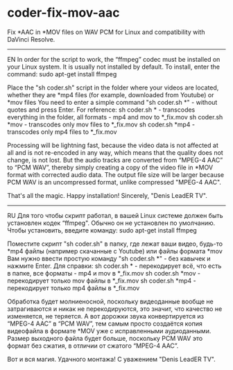 # coder-fix-mov-aac
Fix *AAC in *MOV files on WAV PCM for Linux and compatibility with DaVinci Resolve.

___
EN
In order for the script to work, the “ffmpeg” codec must be installed on your Linux system. It is usually not installed by default. To install, enter the command:
sudo apt-get install ffmpeg

Place the "sh coder.sh" script in the folder where your videos are located, whether they are *mp4 files (for example, downloaded from Youtube) or *mov files
You need to enter a simple command "sh coder.sh *" - without quotes and press Enter.
For reference:
sh coder.sh * - transcodes everything in the folder, all formats - mp4 and mov to *_fix.mov
sh coder.sh *mov - transcodes only mov files to *_fix.mov
sh coder.sh *mp4 - transcodes only mp4 files to *_fix.mov

Processing will be lightning fast, because the video data is not affected at all and is not re-encoded in any way, which means that the quality does not change, is not lost.
But the audio tracks are converted from “MPEG-4 AAC” to “PCM WAV”, thereby simply creating a copy of the video file in *MOV format with corrected audio data.
The output file size will be larger because PCM WAV is an uncompressed format, unlike compressed "MPEG-4 AAC".

That's all the magic. Happy installation! Sincerely, "Denis LeadER TV".

___
RU
Для того чтобы скрипт работал, в вашей Linux системе должен быть установлен кодек “ffmpeg". Обычно он не установлен по умолчанию. Чтобы установить, введите команду:
sudo apt-get install ffmpeg

Поместите скрипт "sh coder.sh" в папку, где лежат ваши видео, будь-то *mp4 файлы (например скачанные с Youtube) или файлы формата *mov
Вам нужно ввести простую команду "sh coder.sh *" - без кавычек и нажмите Enter.
Для справки:
sh coder.sh * - перекодирует всё, что есть в папке, все форматы - mp4 и mov в *_fix.mov
sh coder.sh *mov - перекодирует только mov файлы в *_fix.mov
sh coder.sh *mp4 - перекодирует только mp4 файлы в *_fix.mov

Обработка будет молниеносной, поскольку видеоданные вообще не затрагиваются и никак не перекодируются, это значит, что качество не изменяется, не теряется.
А вот дорожки звука конвертируется из “MPEG-4 AAC” в “PCM WAV”, тем самым просто создаётся копия видеофайла в формате *MOV уже с исправленными аудиоданными.
Размер выходного файла будет больше, поскольку PCM WAV это формат без сжатия, в отличии от сжатого “MPEG-4 AAC”.

Вот и вся магия. Удачного монтажа! С уважением "Denis LeadER TV".

